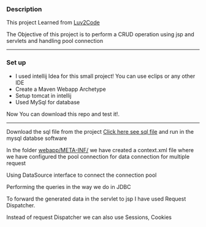 <h3>Description</h3>
<p>This project Learned from <a href="https://luv2code.com/">Luv2Code</a> </p>
<p>The Objective of this project is to perform a CRUD operation using jsp and servlets and handling  pool connection</p>

<hr>
<h3>Set up</h3>
<ul>
  <li>I used  intellij Idea for this small project! You can use eclips or any other IDE</li>
  <li>Create a Maven Webapp Archetype </li>
  <li>Setup tomcat in intellij </li>
  <li>Used MySql for database</li>
</ul>
<p>Now You can download this repo and test it!.</p>
<hr>
<p>Download the sql file from the project <a href="">Click here see sql file</a> and run in the mysql databse software</p>

<p>In the folder <a href="src/main/webapp/META-INF">webapp/META-INF/</a> we have created a context.xml file where we have configured the pool connection for data connection for multiple request</p>
<p>Using DataSource interface to connect the connection pool</p>
<p>Performing the queries in the way we do in JDBC</p>
<p>To forward the generated data in the servlet to jsp I have used Request Dispatcher.</p>
<p>Instead of request Dispatcher we can also use Sessions, Cookies </p>


